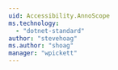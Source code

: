 ```yaml
---
uid: Accessibility.AnnoScope
ms.technology: 
  - "dotnet-standard"
author: "stevehoag"
ms.author: "shoag"
manager: "wpickett"
---
```

